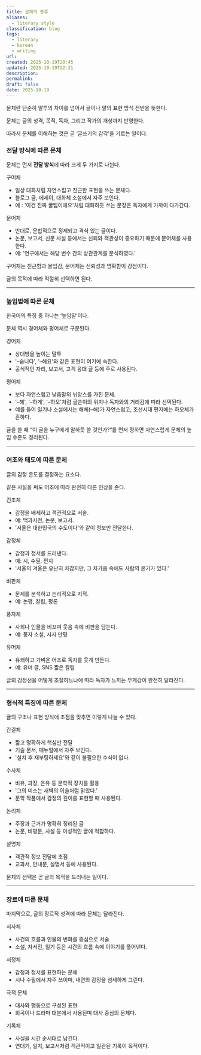 ```yaml
---
title: 문체의 종류
aliases:
  - literary style
classification: blog
tags:
  - literary
  - korean
  - writing
url:
created: 2025-10-19T20:45
updated: 2025-10-19T22:21
description:
permalink:
draft: false
date: 2025-10-19
---
```

문체란 단순히 말투의 차이를 넘어서 글이나 말의 표현 방식 전반을 뜻한다.

문체는 글의 성격, 목적, 독자, 그리고 작가의 개성까지 반영한다.

따라서 문체를 이해하는 것은 곧 ‘글쓰기의 감각’을 기르는 일이다.

### 전달 방식에 따른 문체

문체는 먼저 **전달 방식**에 따라 크게 두 가지로 나뉜다.

구어체
- 일상 대화처럼 자연스럽고 친근한 표현을 쓰는 문체다.
- 블로그 글, 에세이, 대화체 소설에서 자주 보인다.
- 예 : '이건 진짜 꿀팁이에요'처럼 대화하듯 쓰는 문장은 독자에게 가까이 다가간다.

문어체
- 반대로, 문법적으로 정제되고 격식 있는 글이다.
- 논문, 보고서, 신문 사설 등에서는 신뢰와 객관성이 중요하기 때문에 문어체를 사용한다.
- 예: '연구에서는 해당 변수 간의 상관관계를 분석하였다.'

구어체는 친근함과 몰입감, 문어체는 신뢰성과 명확함이 강점이다.

글의 목적에 따라 적절히 선택하면 된다.

---

### 높임법에 따른 문체

한국어의 특징 중 하나는 ‘높임말’이다.

문체 역시 경어체와 평어체로 구분된다.

경어체
- 상대방을 높이는 말투
- '–습니다', '–해요'와 같은 표현이 여기에 속한다.
- 공식적인 자리, 보고서, 고객 응대 글 등에 주로 사용된다.

평어체
- 보다 자연스럽고 낮춤말의 뉘앙스를 가진 문체.
- '–해', '–하게', '–하오'처럼 글쓴이의 위치나 독자와의 거리감에 따라 선택된다.
- 예를 들어 일기나 소설에서는 해체(–해)가 자연스럽고, 조선시대 편지에는 하오체가 흔하다.

글을 쓸 때 “이 글을 누구에게 말하듯 쓸 것인가?”를 먼저 정하면
자연스럽게 문체의 높임 수준도 정리된다.

---

### 어조와 태도에 따른 문체

글의 감정 온도를 결정하는 요소다.

같은 사실을 써도 어조에 따라 완전히 다른 인상을 준다.

건조체
- 감정을 배제하고 객관적으로 서술.
- 예: 백과사전, 논문, 보고서.
- '서울은 대한민국의 수도이다'와 같이 정보만 전달한다.

감정체
- 감정과 정서를 드러낸다.
- 예: 시, 수필, 편지
- '서울의 겨울은 유난히 차갑지만, 그 차가움 속에도 사람의 온기가 있다.'
    
비판체
- 문제를 분석하고 논리적으로 지적.
- 예: 논평, 칼럼, 평론
    
풍자체
- 사회나 인물을 비꼬며 웃음 속에 비판을 담는다.
- 예: 풍자 소설, 시사 만평

유머체
- 유쾌하고 가벼운 어조로 독자를 웃게 만든다.
- 예: 유머 글, SNS 짧은 칼럼

글의 감정선을 어떻게 조절하느냐에 따라 독자가 느끼는 무게감이 완전히 달라진다.

---

### 형식적 특징에 따른 문체

글의 구조나 표현 방식에 초점을 맞추면 이렇게 나눌 수 있다.

간결체
- 짧고 명확하게 핵심만 전달
- 기술 문서, 매뉴얼에서 자주 보인다.
- '설치 후 재부팅하세요'와 같이 불필요한 수식이 없다.

수사체
- 비유, 과장, 은유 등 문학적 장치를 활용
- '그의 미소는 새벽의 이슬처럼 맑았다.'
- 문학 작품에서 감정의 깊이를 표현할 때 사용된다.

논리체
- 주장과 근거가 명확히 정리된 글
- 논문, 비평문, 사설 등 이성적인 글에 적합하다.

설명체
- 객관적 정보 전달에 초점
- 교과서, 안내문, 설명서 등에 사용된다.

문체의 선택은 곧 글의 목적을 드러내는 일이다.

---

### 장르에 따른 문체

마지막으로, 글의 장르적 성격에 따라 문체는 달라진다.

서사체
- 사건의 흐름과 인물의 변화를 중심으로 서술
- 소설, 자서전, 일기 등은 시간의 흐름 속에 이야기를 풀어낸다.

서정체
- 감정과 정서를 표현하는 문체
- 시나 수필에서 자주 쓰이며, 내면의 감정을 섬세하게 그린다.

극적 문체
- 대사와 행동으로 구성된 표현
- 희곡이나 드라마 대본에서 사용된며 대사 중심의 문체다.
    
기록체
- 사실을 시간 순서대로 남긴다.
- 연대기, 일지, 보고서처럼 객관적이고 일관된 기록이 목적이다.
